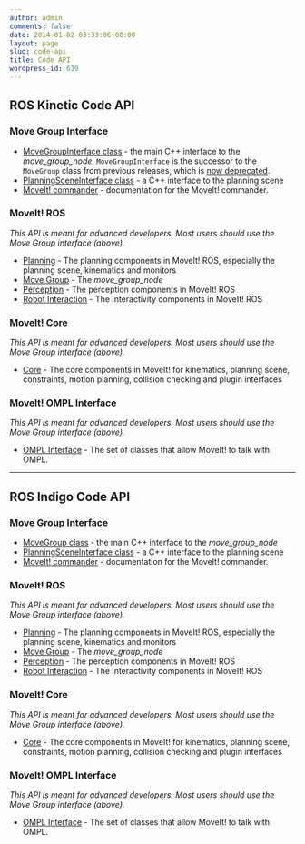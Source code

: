 ```yaml
---
author: admin
comments: false
date: 2014-01-02 03:33:06+00:00
layout: page
slug: code-api
title: Code API
wordpress_id: 619
---
```


## ROS Kinetic Code API

### Move Group Interface

  * [MoveGroupInterface class](http://docs.ros.org/kinetic/api/moveit_ros_planning_interface/html/classmoveit_1_1planning__interface_1_1MoveGroupInterface.html) - the main C++ interface to the _move_group_node_.
    `MoveGroupInterface` is the successor to the `MoveGroup` class from previous releases, which is [now deprecated](https://github.com/ros-planning/moveit/issues/37).
  * [PlanningSceneInterface class](http://docs.ros.org/kinetic/api/moveit_ros_planning_interface/html/classmoveit_1_1planning__interface_1_1PlanningSceneInterface.html) - a C++ interface to the planning scene
  * [MoveIt! commander](http://docs.ros.org/kinetic/api/moveit_commander/html/index.html) - documentation for the MoveIt! commander.

### MoveIt! ROS

_This API is meant for advanced developers. Most users should use the Move Group interface (above)._

  * [Planning](http://docs.ros.org/kinetic/api/moveit_ros_planning/html) - The planning components in MoveIt! ROS, especially the planning scene, kinematics and monitors
  * [Move Group](http://docs.ros.org/kinetic/api/moveit_ros_move_group/html) - The _move_group_node_
  * [Perception](http://docs.ros.org/kinetic/api/moveit_ros_perception/html) - The perception components in MoveIt! ROS
  * [Robot Interaction](http://docs.ros.org/kinetic/api/moveit_ros_robot_interaction/html) - The Interactivity components in MoveIt! ROS

### MoveIt! Core

_This API is meant for advanced developers. Most users should use the Move Group interface (above)._

  * [Core](http://docs.ros.org/kinetic/api/moveit_core/html) - The core components in MoveIt! for kinematics, planning scene, constraints, motion planning, collision checking and plugin interfaces

### MoveIt! OMPL Interface

_This API is meant for advanced developers. Most users should use the Move Group interface (above)._

  * [OMPL Interface](http://docs.ros.org/kinetic/api/moveit_planners_ompl/html) - The set of classes that allow MoveIt! to talk with OMPL.

***

## ROS Indigo Code API

### Move Group Interface

  * [MoveGroup class](http://docs.ros.org/indigo/api/moveit_ros_planning_interface/html/classmoveit_1_1planning__interface_1_1MoveGroup.html) - the main C++ interface to the _move_group_node_
  * [PlanningSceneInterface class](http://docs.ros.org/indigo/api/moveit_ros_planning_interface/html/classmoveit_1_1planning__interface_1_1PlanningSceneInterface.html) - a C++ interface to the planning scene
  * [MoveIt! commander](http://docs.ros.org/indigo/api/moveit_commander/html/index.html) - documentation for the MoveIt! commander.

### MoveIt! ROS

_This API is meant for advanced developers. Most users should use the Move Group interface (above)._

  * [Planning](http://docs.ros.org/indigo/api/moveit_ros_planning/html) - The planning components in MoveIt! ROS, especially the planning scene, kinematics and monitors
  * [Move Group](http://docs.ros.org/indigo/api/moveit_ros_move_group/html) - The _move_group_node_
  * [Perception](http://docs.ros.org/indigo/api/moveit_ros_perception/html) - The perception components in MoveIt! ROS
  * [Robot Interaction](http://docs.ros.org/indigo/api/moveit_ros_robot_interaction/html) - The Interactivity components in MoveIt! ROS

### MoveIt! Core

_This API is meant for advanced developers. Most users should use the Move Group interface (above)._

  * [Core](http://docs.ros.org/indigo/api/moveit_core/html) - The core components in MoveIt! for kinematics, planning scene, constraints, motion planning, collision checking and plugin interfaces

### MoveIt! OMPL Interface

_This API is meant for advanced developers. Most users should use the Move Group interface (above)._

  * [OMPL Interface](http://docs.ros.org/indigo/api/moveit_planners_ompl/html) - The set of classes that allow MoveIt! to talk with OMPL.
